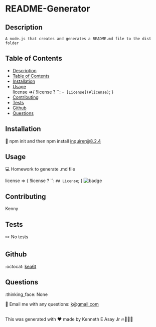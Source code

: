 
  
  # README-Generator    

  ## Description
    A node.js that creates and generates a README.md file to the dist folder

  ## Table of Contents
  - [Description](#description)
  - [Table of Contents](#table-of-contents)
  - [Installation](#installation)
  - [Usage](#usage) <br />
  license =>{
  !license ?  ``: `- [License](#license)`; 
}
  - [Contributing](#contributing)
  - [Tests](#tests)
  - [Github](#github)
  - [Questions](#questions)

## Installation
:floppy_disk: npm init and then npm install inquirer@8.2.4

## Usage
:computer: Homework to generate .md file

license => {
  !license ?  ``: `## License`;
}
![badge](https://img.shields.io/badge/license-undefined-brightgreen)

## Contributing
Kenny

## Tests
:pencil2: No tests

## Github
:octocat: [kea6t](https://github.com/kea6t)

## Questions
:thinking_face: None

:e-mail: Email me with any questions: k@gmail.com <br /><br />

This was generated with ❤️ made by Kenneth E Asay Jr 🔥🌌🌳🦝
